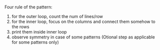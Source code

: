 Four rule of the pattern:
1. for the outer loop, count the num of lines/row
2. for the inner loop, focus on the columns and connect them somehow to the rows
3. print them inside inner loop
4. observe symmetry in case of some patterns (Otional step as applicable for some patterns only)